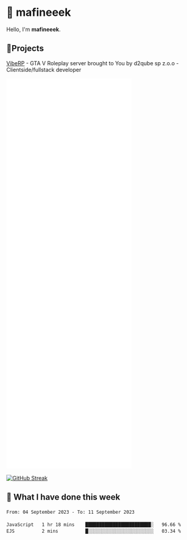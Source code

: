 # 👋 mafineeek
Hello, I'm **mafineeek**.

## 📝Projects

[VibeRP](https://v-rp.pl) - GTA V Roleplay server brought to You by d2qube sp z.o.o - Clientside/fullstack developer


![](./github-metrics.svg)

[![GitHub Streak](https://streak-stats.demolab.com/?user=mafineeek)](https://git.io/streak-stats)

## 📰 What I have done this week
<!--START_SECTION:waka-->

```txt
From: 04 September 2023 - To: 11 September 2023

JavaScript   1 hr 18 mins    ████████████████████████░   96.66 %
EJS          2 mins          █░░░░░░░░░░░░░░░░░░░░░░░░   03.34 %
```

<!--END_SECTION:waka-->
